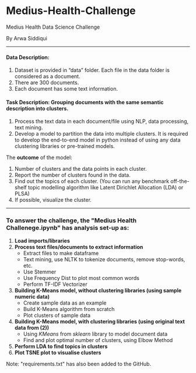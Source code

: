 # Medius-Health-Challenge
Medius Health Data Science Challenge 

By Arwa Siddiqui

-------------------------------------------------------------------------------------------

#### Data Description: 
1. Dataset is provided in “data” folder. Each file in the data folder is considered as a document.
2. There are 300 documents.
3. Each document has some text information.

#### Task Description: Grouping documents with the same semantic description into clusters. 
1. Process the text data in each document/file using NLP, data processing, text mining.
3. Develop a model to partition the data into multiple clusters. It is required to develop the end-to-end model in python instead of using any data clustering libraries or pre-trained models.

The **outcome** of the model: 
1. Number of clusters and the data points in each cluster. 
2. Report the number of clusters found in the data.
3. Find out the topics of each cluster. (You can run any benchmark off-the-shelf topic modelling algorithm like Latent Dirichlet Allocation (LDA) or PLSA)
4. If possible, visualize the cluster.

---------------------------------------------------------------------------------------------

### To answer the challenge, the "Medius Health Challenege.ipynb" has analysis set-up as:
1. **Load imports/libraries**
2. **Process text files/documents to extract information**     
    * Extract files to make dataframe
    * Text mining, use NLTK to tokenize documents, remove stop-words, etc.   
    * Use Stemmer   
    * Use Frequency Dist to plot most common words 
    * Perform TF-IDF Vectorizer
3. **Building K-Means model, without clustering libraries (using sample numeric data)**
    * Create sample data as an example
    * Build K-Means algorithm from scratch 
    * Plot clusters of sample data
4. **Building K-Means model, with clustering libraries (using original text data from (2))**
    * Using *KMeans* from *sklearn* library to model document data
    * Find and plot optimal number of clusters, using Elbow Method  
5. **Perform LDA to find topics in clusters**
6. **Plot TSNE plot to visualise clusters**


Note: "requirements.txt" has also been added to the GitHub. 
